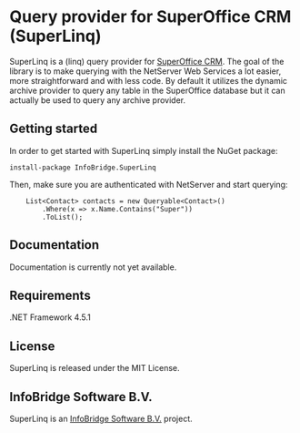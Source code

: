 # Query provider for SuperOffice CRM (SuperLinq)
SuperLinq is a (linq) query provider for [SuperOffice CRM](http://www.superoffice.com). 
The goal of the library is to make querying with the NetServer Web Services a lot easier, more straightforward and with less code. 
By default it utilizes the dynamic archive provider to query any table in the SuperOffice database but it can actually be used to query any archive provider.

## Getting started
In order to get started with SuperLinq simply install the NuGet package:

`install-package InfoBridge.SuperLinq` 

Then, make sure you are authenticated with NetServer and start querying:
```
    List<Contact> contacts = new Queryable<Contact>()
        .Where(x => x.Name.Contains("Super"))
        .ToList();
```

## Documentation
Documentation is currently not yet available.

## Requirements
.NET Framework 4.5.1

## License
SuperLinq is released under the MIT License.

## InfoBridge Software B.V.
SuperLinq is an [InfoBridge Software B.V.](http://www.infobridge.com) project.